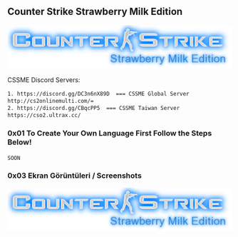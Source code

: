 ## Counter Strike Strawberry Milk Edition


![Image](photo/logo.png)

CSSME Discord Servers:

    1. https://discord.gg/DC3n6nX89D  === CSSME Global Server http://cs2onlinemulti.com/=
    2. https://discord.gg/CBqcPP5  === CSSME Taiwan Server https://cso2.ultrax.cc/
    

### 0x01 To Create Your Own Language First Follow the Steps Below!

    SOON
    

### 0x03 Ekran Görüntüleri / Screenshots

![Image](photo/logo.png)
